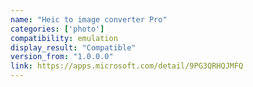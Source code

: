 ```yaml
---
name: "Heic to image converter Pro"
categories: ['photo']
compatibility: emulation
display_result: "Compatible"
version_from: "1.0.0.0"
link: https://apps.microsoft.com/detail/9PG3QRHQJMFQ
---
```

